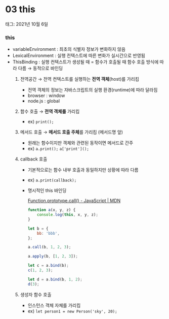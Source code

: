 # 03 this

태그: 2021년 10월 6일

### this

- variableEnvironment : 최초의 식별자 정보가 변화하지 않음
- LexicalEnvironment : 실행 컨텍스트에 따른 변화가 실시간으로 반영됨
- ThisBinding : 실행 컨텍스트가 생성될 때 = 함수가 호출될 때
함수 호출 방식에 따라 다름 → 동적으로 바인딩
    1. 전역공간 → 전역 컨텍스트를 실행하는 **전역 객체**(host)를 가리킴
        - 전역 객체의 정보는 자바스크립트의 실행 환경(runtime)에 따라 달라짐
        - browser : window
        - node.js : global
    2. 함수 호출 → **전역 객체를** 가리킴
        - ex) `print();`
    3. 메서드 호출 → **메서드 호출 주체**를 가리킴 (메서드명 앞)
        - 원래는 함수이지만 객체와 관련된 동작이면 메서드로 간주
        - ex) `a.print();` `a['print']();`
    4. callback 호출
        - 기본적으로는 함수 내부 호출과 동일하지만 상황에 따라 다름
        - ex) `a.print(callback);`
        - 명시적인 this 바인딩
            
            [Function.prototype.call() - JavaScript | MDN](https://developer.mozilla.org/ko/docs/Web/JavaScript/Reference/Global_Objects/Function/call)
            
            ```jsx
            function a(x, y, z) {
            	console.log(this, x, y, z);
            }
            
            let b = {
            	bb: 'bbb',
            };
            
            a.call(b, 1, 2, 3);
            
            a.apply(b, [1, 2, 3]);
            
            let c = a.bind(b);
            c(1, 2, 3);
            
            let d = a.bind(b, 1, 2);
            d(3);
            ```
            
    5. 생성자 함수 호출
        - 인스턴스 객체 자체를 가리킴
        - ex) `let person1 = new Person('sky', 20);`